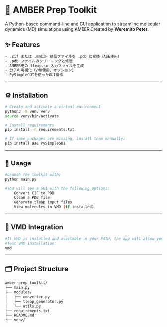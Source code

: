 # 🧪 AMBER Prep Toolkit

A Python-based command-line and GUI application to streamline molecular dynamics (MD) simulations using AMBER.Created by **Weremito Peter**.

## ✨ Features
```bash
- .cif または .mmCIF 結晶ファイルを .pdb に変換（ASE使用）
- .pdb ファイルのクリーニングと修復
- AMBER用の tleap.in 入力ファイルを生成
- 分子の可視化（VMD使用、オプション）
- PySimpleGUIを使ったGUI操作
```
---

## ⚙️ Installation
```bash
# Create and activate a virtual environment
python3 -m venv venv
source venv/bin/activate

# Install requirements
pip install -r requirements.txt

# If some packages are missing, install them manually:
pip install ase PySimpleGUI
```
---

## 🚀 Usage
```bash
#Launch the toolkit with:
python main.py

#You will see a GUI with the following options:
    Convert CIF to PDB
    Clean a PDB file
    Generate tleap input files
    View molecules in VMD (if installed)
```
---

## 🧪 VMD Integration
```bash
#If VMD is installed and available in your PATH, the app will allow you to open .pdb files in VMD for visualization.
#Test VMD installation:
vmd
```
---

## 🗂️ Project Structure
```bash
amber-prep-toolkit/
├── main.py
├── modules/
│   ├── converter.py
│   ├── tleap_generator.py
│   └── utils.py
├── requirements.txt
├── README.md
└── venv/
```
